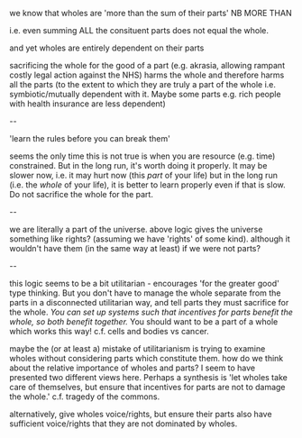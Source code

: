 we know that wholes are 'more than the sum of their parts'
NB MORE THAN

i.e. even summing ALL the consituent parts does not equal the whole.

and yet wholes are entirely dependent on their parts

sacrificing the whole for the good of a part (e.g. akrasia, allowing rampant costly legal action against the NHS) harms the whole and therefore harms all the parts (to the extent to which they are truly a part of the whole i.e. symbiotic/mutually dependent with it. Maybe some parts e.g. rich people with health insurance are less dependent)

--

'learn the rules before you can break them'

seems the only time this is not true is when you are resource (e.g. time) constrained. But in the long run, it's worth doing it properly. It may be slower now, i.e. it may hurt now (this *part* of your life) but in the long run (i.e. the *whole* of your life), it is better to learn properly even if that is slow. Do not sacrifice the whole for the part.

--

we are literally a part of the universe. above logic gives the universe something like rights? (assuming we have 'rights' of some kind). although it wouldn't have them (in the same way at least) if we were not parts?

--

this logic seems to be a bit utilitarian - encourages 'for the greater good' type thinking. But you don't have to manage the whole separate from the parts in a disconnected utilitarian way, and tell parts they must sacrifice for the whole. *You can set up systems such that incentives for parts benefit the whole, so both benefit together.* You should want to be a part of a whole which works this way! c.f. cells and bodies vs cancer.

maybe the (or at least a) mistake of utilitarianism is trying to examine wholes without considering parts which constitute them. how do we think about the relative importance of wholes and parts? I seem to have presented two different views here. Perhaps a synthesis is 'let wholes take care of themselves, but ensure that incentives for parts are not to damage the whole.' c.f. tragedy of the commons.

alternatively, give wholes voice/rights, but ensure their parts also have sufficient voice/rights that they are not dominated by wholes.